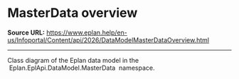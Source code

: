 # MasterData overview

**Source URL:** https://www.eplan.help/en-us/Infoportal/Content/api/2026/DataModelMasterDataOverview.html

---

Class diagram of the Eplan data model in the  Eplan.EplApi.DataModel.MasterData  namespace.

